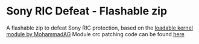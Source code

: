 Sony RIC Defeat - Flashable zip
===================

A flashable zip to defeat Sony RIC protection, based on the [loadable kernel module by MohammadAG](https://github.com/MohammadAG/wp_mod)
Module crc patching code can be found [here](https://github.com/dosomder/modulecrcpatch)